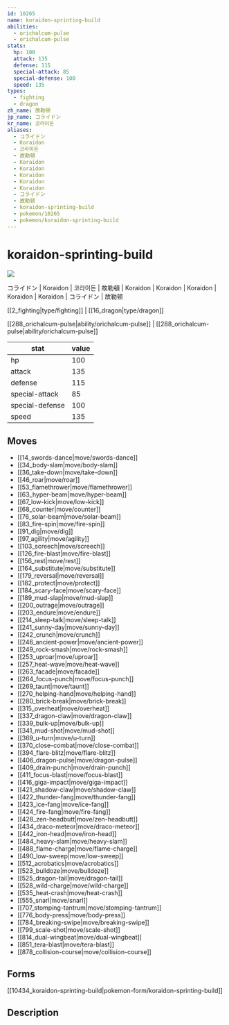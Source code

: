 ```yaml
---
id: 10265
name: koraidon-sprinting-build
abilities:
  - orichalcum-pulse
  - orichalcum-pulse
stats:
  hp: 100
  attack: 135
  defense: 115
  special-attack: 85
  special-defense: 100
  speed: 135
types:
  - fighting
  - dragon
zh_name: 故勒顿
jp_name: コライドン
kr_name: 코라이돈
aliases:
  - コライドン
  - Koraidon
  - 코라이돈
  - 故勒頓
  - Koraidon
  - Koraidon
  - Koraidon
  - Koraidon
  - Koraidon
  - コライドン
  - 故勒顿
  - koraidon-sprinting-build
  - pokemon/10265
  - pokemon/koraidon-sprinting-build
---
```

# koraidon-sprinting-build

![](null)

コライドン | Koraidon | 코라이돈 | 故勒頓 | Koraidon | Koraidon | Koraidon | Koraidon | Koraidon | コライドン | 故勒顿

[[2_fighting|type/fighting]] | [[16_dragon|type/dragon]]

[[288_orichalcum-pulse|ability/orichalcum-pulse]] | [[288_orichalcum-pulse|ability/orichalcum-pulse]]

|stat|value|
|---|---|
|hp|100|
|attack|135|
|defense|115|
|special-attack|85|
|special-defense|100|
|speed|135|


## Moves

- [[14_swords-dance|move/swords-dance]]
- [[34_body-slam|move/body-slam]]
- [[36_take-down|move/take-down]]
- [[46_roar|move/roar]]
- [[53_flamethrower|move/flamethrower]]
- [[63_hyper-beam|move/hyper-beam]]
- [[67_low-kick|move/low-kick]]
- [[68_counter|move/counter]]
- [[76_solar-beam|move/solar-beam]]
- [[83_fire-spin|move/fire-spin]]
- [[91_dig|move/dig]]
- [[97_agility|move/agility]]
- [[103_screech|move/screech]]
- [[126_fire-blast|move/fire-blast]]
- [[156_rest|move/rest]]
- [[164_substitute|move/substitute]]
- [[179_reversal|move/reversal]]
- [[182_protect|move/protect]]
- [[184_scary-face|move/scary-face]]
- [[189_mud-slap|move/mud-slap]]
- [[200_outrage|move/outrage]]
- [[203_endure|move/endure]]
- [[214_sleep-talk|move/sleep-talk]]
- [[241_sunny-day|move/sunny-day]]
- [[242_crunch|move/crunch]]
- [[246_ancient-power|move/ancient-power]]
- [[249_rock-smash|move/rock-smash]]
- [[253_uproar|move/uproar]]
- [[257_heat-wave|move/heat-wave]]
- [[263_facade|move/facade]]
- [[264_focus-punch|move/focus-punch]]
- [[269_taunt|move/taunt]]
- [[270_helping-hand|move/helping-hand]]
- [[280_brick-break|move/brick-break]]
- [[315_overheat|move/overheat]]
- [[337_dragon-claw|move/dragon-claw]]
- [[339_bulk-up|move/bulk-up]]
- [[341_mud-shot|move/mud-shot]]
- [[369_u-turn|move/u-turn]]
- [[370_close-combat|move/close-combat]]
- [[394_flare-blitz|move/flare-blitz]]
- [[406_dragon-pulse|move/dragon-pulse]]
- [[409_drain-punch|move/drain-punch]]
- [[411_focus-blast|move/focus-blast]]
- [[416_giga-impact|move/giga-impact]]
- [[421_shadow-claw|move/shadow-claw]]
- [[422_thunder-fang|move/thunder-fang]]
- [[423_ice-fang|move/ice-fang]]
- [[424_fire-fang|move/fire-fang]]
- [[428_zen-headbutt|move/zen-headbutt]]
- [[434_draco-meteor|move/draco-meteor]]
- [[442_iron-head|move/iron-head]]
- [[484_heavy-slam|move/heavy-slam]]
- [[488_flame-charge|move/flame-charge]]
- [[490_low-sweep|move/low-sweep]]
- [[512_acrobatics|move/acrobatics]]
- [[523_bulldoze|move/bulldoze]]
- [[525_dragon-tail|move/dragon-tail]]
- [[528_wild-charge|move/wild-charge]]
- [[535_heat-crash|move/heat-crash]]
- [[555_snarl|move/snarl]]
- [[707_stomping-tantrum|move/stomping-tantrum]]
- [[776_body-press|move/body-press]]
- [[784_breaking-swipe|move/breaking-swipe]]
- [[799_scale-shot|move/scale-shot]]
- [[814_dual-wingbeat|move/dual-wingbeat]]
- [[851_tera-blast|move/tera-blast]]
- [[878_collision-course|move/collision-course]]

## Forms



[[10434_koraidon-sprinting-build|pokemon-form/koraidon-sprinting-build]]

## Description



